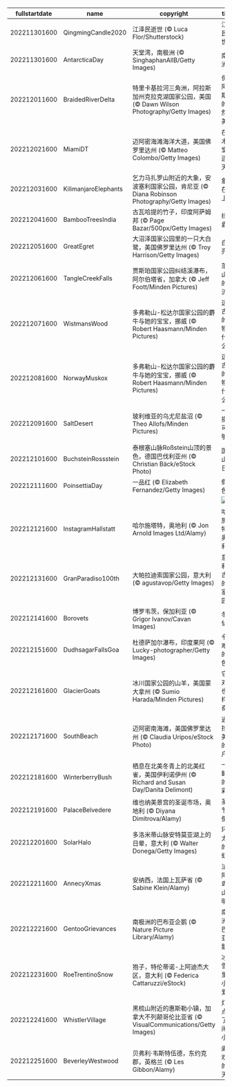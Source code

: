 |fullstartdate|name|copyright|title|image|
|--|--|--|--|--|
202211301600|QingmingCandle2020|江泽民逝世 (© Luca Flor/Shutterstock)|江泽民逝世|![](/zh-CN/2022/12/202211301600QingmingCandle2020.jpg)|
202211301600|AntarcticaDay|天堂湾，南极洲 (© SinghaphanAllB/Getty Images)|南极洲|![](/zh-CN/2022/12/202211301600AntarcticaDay.jpg)|
202212011600|BraidedRiverDelta|特里卡基拉河三角洲，阿拉斯加州克拉克湖国家公园，美国 (© Dawn Wilson Photography/Getty Images)|保护阿拉斯加的自然之美|![](/zh-CN/2022/12/202212011600BraidedRiverDelta.jpg)|
202212021600|MiamiDT|迈阿密海滩海洋大道，美国佛罗里达州 (© Matteo Colombo/Getty Images)|在艺术天堂追逐夏天|![](/zh-CN/2022/12/202212021600MiamiDT.jpg)|
202212031600|KilimanjaroElephants|乞力马扎罗山附近的大象，安波塞利国家公园，肯尼亚 (© Diana Robinson Photography/Getty Images)|象群在路上|![](/zh-CN/2022/12/202212031600KilimanjaroElephants.jpg)|
202212041600|BambooTreesIndia|古瓦哈提的竹子，印度阿萨姆邦 (© Page Bazar/500px/Getty Images)|绿意盎然|![](/zh-CN/2022/12/202212041600BambooTreesIndia.jpg)|
202212051600|GreatEgret|大沼泽国家公园里的一只大白鹭，美国佛罗里达州 (© Troy Harrison/Getty Images)|白鹭亮羽|![](/zh-CN/2022/12/202212051600GreatEgret.jpg)|
202212061600|TangleCreekFalls|贾斯珀国家公园纠结溪瀑布，阿尔伯塔省，加拿大 (© Jeff Foott/Minden Pictures)|落基山脉的径流|![](/zh-CN/2022/12/202212061600TangleCreekFalls.jpg)|
202212071600|WistmansWood|多弗勒山-松达尔国家公园的麝牛与她的宝宝，挪威 (© Robert Haasmann/Minden Pictures)|这些古老的动物是什么？|![](/zh-CN/2022/12/202212071600WistmansWood.jpg)|
202212081600|NorwayMuskox|多弗勒山-松达尔国家公园的麝牛与她的宝宝，挪威 (© Robert Haasmann/Minden Pictures)|这些古老的动物是什么？|![](/zh-CN/2022/12/202212081600NorwayMuskox.jpg)|
202212091600|SaltDesert|玻利维亚的乌尤尼盐沼 (© Theo Allofs/Minden Pictures)|一小撮盐可不够|![](/zh-CN/2022/12/202212091600SaltDesert.jpg)|
202212101600|BuchsteinRossstein|泰根塞山脉Roßstein山顶的景色，德国巴伐利亚州 (© Christian Bäck/eStock Photo)|国际山岳日|![](/zh-CN/2022/12/202212101600BuchsteinRossstein.jpg)|
202212111600|PoinsettiaDay|一品红 (© Elizabeth Fernandez/Getty Images)|假日色调|![](/zh-CN/2022/12/202212111600PoinsettiaDay.jpg)|
||||![](/zh-CN/2022/12/.jpg)|
202212121600|InstagramHallstatt|哈尔施塔特，奥地利 (© Jon Arnold Images Ltd/Alamy)|哈尔施塔特，奥地利|![](/zh-CN/2022/12/202212121600InstagramHallstatt.jpg)|
202212131600|GranParadiso100th|大帕拉迪索国家公园，意大利 (© agustavop/Getty Images)|意大利最古老的国家公园|![](/zh-CN/2022/12/202212131600GranParadiso100th.jpg)|
202212141600|Borovets|博罗韦茨，保加利亚 (© Grigor Ivanov/Cavan Images)|冬季仙境|![](/zh-CN/2022/12/202212141600Borovets.jpg)|
202212151600|DudhsagarFallsGoa|杜德萨加尔瀑布，印度果阿 (© Lucky-photographer/Getty Images)|令人难忘的景色|![](/zh-CN/2022/12/202212151600DudhsagarFallsGoa.jpg)|
202212161600|GlacierGoats|冰川国家公园的山羊，美国蒙大拿州 (© Sumio Harada/Minden Pictures)|它们对你也同样好奇|![](/zh-CN/2022/12/202212161600GlacierGoats.jpg)|
202212171600|SouthBeach|迈阿密南海滩，美国佛罗里达州 (© Claudia Uripos/eStock Photo)|通往拉丁美洲的门户|![](/zh-CN/2022/12/202212171600SouthBeach.jpg)|
202212181600|WinterberryBush|栖息在北美冬青上的北美红雀，美国伊利诺伊州 (© Richard and Susan Day/Danita Delimont)|一抹鲜艳的色彩|![](/zh-CN/2022/12/202212181600WinterberryBush.jpg)|
202212191600|PalaceBelvedere|维也纳美景宫的圣诞市场，奥地利 (© Diyana Dimitrova/Alamy)|圣诞节的倒影|![](/zh-CN/2022/12/202212191600PalaceBelvedere.jpg)|
202212201600|SolarHalo|多洛米蒂山脉安特莫亚湖上的日晕，意大利 (© Walter Donega/Getty Images)|环绕太阳的彩虹|![](/zh-CN/2022/12/202212201600SolarHalo.jpg)|
202212211600|AnnecyXmas|安纳西，法国上瓦萨省 (© Sabine Klein/Alamy)|法国阿尔卑斯山的明珠|![](/zh-CN/2022/12/202212211600AnnecyXmas.jpg)|
202212221600|GentooGrievances|南极洲的巴布亚企鹅 (© Nature Picture Library/Alamy)|南极洲的巴布亚企鹅|![](/zh-CN/2022/12/202212221600GentooGrievances.jpg)|
202212231600|RoeTrentinoSnow|狍子，特伦蒂诺-上阿迪杰大区，意大利 (© Federica Cattaruzzi/eStock)|冰天雪地里的小可爱|![](/zh-CN/2022/12/202212231600RoeTrentinoSnow.jpg)|
202212241600|WhistlerVillage|黑梳山附近的惠斯勒小镇，加拿大不列颠哥伦比亚省 (© VisualCommunications/Getty Images)|灯光点亮了悠闲的小镇|![](/zh-CN/2022/12/202212241600WhistlerVillage.jpg)|
202212251600|BeverleyWestwood|贝弗利·韦斯特伍德，东约克郡，英格兰 (© Les Gibbon/Alamy)|阖家欢乐的一天|![](/zh-CN/2022/12/202212251600BeverleyWestwood.jpg)|
